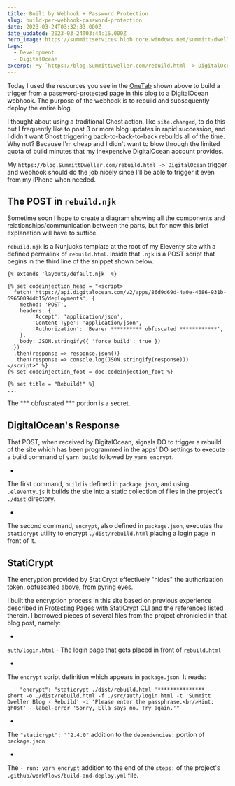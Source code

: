 ```yaml
---
title: Built by Webhook + Password Protection
slug: build-per-webhook-password-protection
date: 2023-03-24T03:32:33.000Z
date_updated: 2023-03-24T03:44:16.000Z
hero_image: https://summittservices.blob.core.windows.net/summitt-dweller-blog/images/2023/03/Screenshot-2023-03-23-at-21.38.05.png
tags: 
  - Development
  - DigitalOcean
excerpt: My `https://blog.SummittDweller.com/rebuild.html -> DigitalOcean` trigger and webhook should do the job nicely since I'll be able to trigger it even from my iPhone when needed.
---
```


Today I used the resources you see in the [OneTab](https://www.one-tab.com/page/yNIzSr1nS_eCow7rVQFwdw) shown above to build a trigger from a [password-protected page in this blog](https://blog.SummittDweller.com/rebuild.html) to a DigitalOcean webhook.  The purpose of the webhook is to rebuild and subsequently deploy the entire blog.

I thought about using a traditional Ghost action, like `site.changed`, to do this but I frequently like to post 3 or more blog updates in rapid succession, and I didn't want Ghost triggering back-to-back-to-back rebuilds all of the time. Why not?  Because I'm cheap and I didn't want to blow through the limited quota of build minutes that my inexpensive DigitalOcean account provides.

My `https://blog.SummittDweller.com/rebuild.html -> DigitalOcean` trigger and webhook should do the job nicely since I'll be able to trigger it even from my iPhone when needed.

## The POST in `rebuild.njk`

Sometime soon I hope to create a diagram showing all the components and relationships/communication between the parts, but for now this brief explanation will have to suffice.

`rebuild.njk` is a Nunjucks template at the root of my Eleventy site with a defined permalink of `rebuild.html`.  Inside that `.njk` is a POST script that begins in the third line of the snippet shown below.

    {% extends 'layouts/default.njk' %}
    
    {% set codeinjection_head = "<script>
      fetch('https://api.digitalocean.com/v2/apps/86d9d69d-4a0e-4686-931b-69650094db15/deployments', {
        method: 'POST',
        headers: {
            'Accept': 'application/json',
            'Content-Type': 'application/json',
            'Authorization': 'Bearer ********** obfuscated ************',
        },
        body: JSON.stringify({ 'force_build': true })
      })
      .then(response => response.json())
      .then(response => console.log(JSON.stringify(response)))
    </script>" %}
    {% set codeinjection_foot = doc.codeinjection_foot %}
    
    {% set title = "Rebuild!" %}
    ...
    

The *** obfuscated *** portion is a secret.

## DigitalOcean's Response

That POST, when received by DigitalOcean, signals DO to trigger a rebuild of the site which has been programmed in the apps' DO settings to execute a build command of `yarn build` followed by `yarn encrypt`.

- 
The first command, `build` is defined in `package.json`, and using `.eleventy.js` it builds the site into a static collection of files in the project's `./dist` directory.

- 
The second command, `encrypt`, also defined in `package.json`, executes the `staticrypt` utility to encrypt `./dist/rebuild.html` placing a login page in front of it.

## StatiCrypt

The encryption provided by StatiCrypt effectively "hides" the authorization token, obfuscated above, from pyring eyes.

I built the encryption process in this site based on previous experience described in [Protecting Pages with StatiCrypt CLI](https://static.grinnell.edu/dlad-blog/posts/141-gating-my-content-and-more-parts-34/) and the references listed therein.  I borrowed pieces of several files from the project chronicled in that blog post, namely:

- 
`auth/login.html` - The login page that gets placed in front of `rebuild.html`

- 
The `encrypt` script definition which appears in `package.json`.  It reads:

        "encrypt": "staticrypt ./dist/rebuild.html '***************' --short -o ./dist/rebuild.html -f ./src/auth/login.html -t 'Summitt Dweller Blog - Rebuild' -i 'Please enter the passphrase.<br/>Hint: gh0st' --label-error 'Sorry, Ella says no. Try again.'"
    

- 
The `"staticrypt": "^2.4.0"` addition to the `dependencies:` portion of `package.json`

- 
The `- run: yarn encrypt` addition to the end of the `steps:` of the project's `.github/workflows/build-and-deploy.yml` file.
